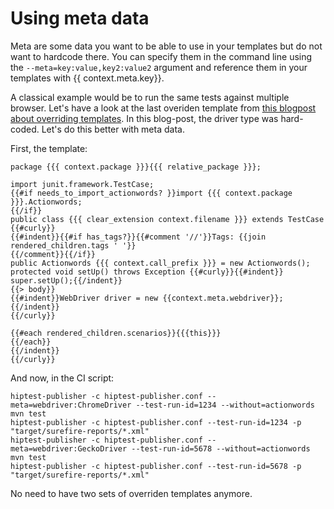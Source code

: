 Using meta data
===============

Meta are some data you want to be able to use in your templates but do not want to hardcode there. You can specify them in the command line using the ```--meta=key:value,key2:value2``` argument and reference them in your templates with {{ context.meta.key}}.

A classical example would be to run the same tests against multiple browser. Let's have a look at the last overiden template from [this blogpost about overriding templates](https://hiptest.com/blog/automation/customising-your-export-with-hiptest-publisher-part-ii-customising-the-templates/). In this blog-post, the driver type was hard-coded.
Let's do this better with meta data.

First, the template:

```
package {{{ context.package }}}{{{ relative_package }}};

import junit.framework.TestCase;
{{#if needs_to_import_actionwords? }}import {{{ context.package }}}.Actionwords;
{{/if}}
public class {{{ clear_extension context.filename }}} extends TestCase {{#curly}}
{{#indent}}{{#if has_tags?}}{{#comment '//'}}Tags: {{join rendered_children.tags ' '}}
{{/comment}}{{/if}}
public Actionwords {{{ context.call_prefix }}} = new Actionwords();
protected void setUp() throws Exception {{#curly}}{{#indent}}
super.setUp();{{/indent}}
{{> body}}
{{#indent}}WebDriver driver = new {{context.meta.webdriver}};{{/indent}}
{{/curly}}

{{#each rendered_children.scenarios}}{{{this}}}
{{/each}}
{{/indent}}
{{/curly}}
```

And now, in the CI script:

```
hiptest-publisher -c hiptest-publisher.conf --meta=webdriver:ChromeDriver --test-run-id=1234 --without=actionwords
mvn test
hiptest-publisher -c hiptest-publisher.conf --test-run-id=1234 -p "target/surefire-reports/*.xml"
hiptest-publisher -c hiptest-publisher.conf --meta=webdriver:GeckoDriver --test-run-id=5678 --without=actionwords
mvn test
hiptest-publisher -c hiptest-publisher.conf --test-run-id=5678 -p "target/surefire-reports/*.xml"
```

No need to have two sets of overriden templates anymore.
